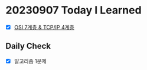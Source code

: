 # 20230907 Today I Learned
- [X] [OSI 7계층 & TCP/IP 4계층](../../Network/OSI7_TCP_IP4.md)

## Daily Check
- [X] 알고리즘 1문제